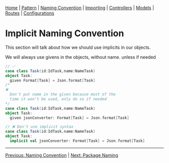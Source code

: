 [Home](Home) | [Pattern](Style-Guide/Pattern) | [Naming Convention](Style-Guide/Naming-Convention) | [Importing](Style-Guide/Importing) | [Controllers](Style-Guide/Controllers) | [Models](Style-Guide/Models) | [Routes](Style-Guide/routes) | [Configurations](Style-Guide/Configurations)


# Implicit Naming Convention

This section will talk about how we should use implicits in our objects.

We will always use givens in the objects, without name. unless if needed

```scala
// ✅
case class Task(id:IdTask,name:NameTask)
object Task:
  given Format[Task] = Json.format[Task]
/*
❌
  Don't put name in the given because most of the
  time it won't be used, only do so if needed
*/
case class Task(id:IdTask,name:NameTask)
object Task:
  given jsonConverter: Format[Task] = Json.format[Task]

// ❌ Don't use implicit syntax
case class Task(id:IdTask,name:NameTask)
object Task:
  implicit val jsonConverter: Format[Task] = Json.format[Task]
```
---
[Previous: Naming Convention](Style-Guide/Naming-Convention) | [Next: Package Naming](Style-Guide/Naming-Convention/Package-Naming)
